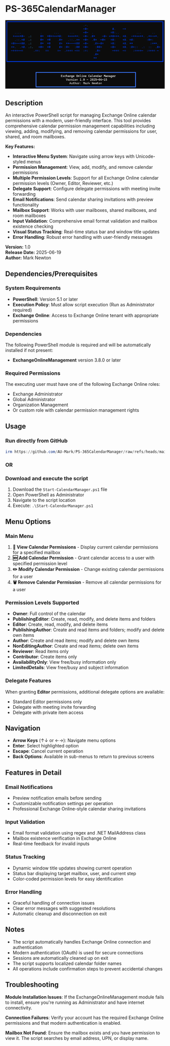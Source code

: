 # PS-365CalendarManager

<p align="center">
    <img src="https://raw.githubusercontent.com/AU-Mark/PS-365CalendarManager/refs/heads/main/Source%20Files/Calendar%20Manager.png" />
</p>

## Description

An interactive PowerShell script for managing Exchange Online calendar permissions with a modern, user-friendly interface. This tool provides comprehensive calendar permission management capabilities including viewing, adding, modifying, and removing calendar permissions for user, shared, and room mailboxes.

**Key Features:**
- **Interactive Menu System**: Navigate using arrow keys with Unicode-styled menus
- **Permission Management**: View, add, modify, and remove calendar permissions
- **Multiple Permission Levels**: Support for all Exchange Online calendar permission levels (Owner, Editor, Reviewer, etc.)
- **Delegate Support**: Configure delegate permissions with meeting invite forwarding
- **Email Notifications**: Send calendar sharing invitations with preview functionality
- **Mailbox Support**: Works with user mailboxes, shared mailboxes, and room mailboxes
- **Input Validation**: Comprehensive email format validation and mailbox existence checking
- **Visual Status Tracking**: Real-time status bar and window title updates
- **Error Handling**: Robust error handling with user-friendly messages

**Version:** 1.0  
**Release Date:** 2025-06-19  
**Author:** Mark Newton

## Dependencies/Prerequisites

### System Requirements
- **PowerShell**: Version 5.1 or later
- **Execution Policy**: Must allow script execution (Run as Administrator required)
- **Exchange Online**: Access to Exchange Online tenant with appropriate permissions

### Dependencies
The following PowerShell module is required and will be automatically installed if not present:
- **ExchangeOnlineManagement** version 3.8.0 or later

### Required Permissions
The executing user must have one of the following Exchange Online roles:
- Exchange Administrator
- Global Administrator
- Organization Management
- Or custom role with calendar permission management rights

## Usage

### Run directly from GitHub
```powershell
irm https://github.com/AU-Mark/PS-365CalendarManager/raw/refs/heads/main/Start-CalendarManager.ps1 | iex
```

### OR

### Download and execute the script
1. Download the `Start-CalendarManager.ps1` file
2. Open PowerShell as Administrator
3. Navigate to the script location
4. Execute: `.\Start-CalendarManager.ps1`

## Menu Options

### Main Menu
1. **📅 View Calendar Permissions** - Display current calendar permissions for a specified mailbox
2. **🆕 Add Calendar Permission** - Grant calendar access to a user with specified permission level
3. **✏️ Modify Calendar Permission** - Change existing calendar permissions for a user
4. **🗑️ Remove Calendar Permission** - Remove all calendar permissions for a user

### Permission Levels Supported
- **Owner**: Full control of the calendar
- **PublishingEditor**: Create, read, modify, and delete items and folders
- **Editor**: Create, read, modify, and delete items
- **PublishingAuthor**: Create and read items and folders; modify and delete own items
- **Author**: Create and read items; modify and delete own items
- **NonEditingAuthor**: Create and read items; delete own items
- **Reviewer**: Read items only
- **Contributor**: Create items only
- **AvailabilityOnly**: View free/busy information only
- **LimitedDetails**: View free/busy and subject information

### Delegate Features
When granting **Editor** permissions, additional delegate options are available:
- Standard Editor permissions only
- Delegate with meeting invite forwarding
- Delegate with private item access

## Navigation

- **Arrow Keys** (↑↓ or ←→): Navigate menu options
- **Enter**: Select highlighted option
- **Escape**: Cancel current operation
- **Back Options**: Available in sub-menus to return to previous screens

## Features in Detail

### Email Notifications
- Preview notification emails before sending
- Customizable notification settings per operation
- Professional Exchange Online-style calendar sharing invitations

### Input Validation
- Email format validation using regex and .NET MailAddress class
- Mailbox existence verification in Exchange Online
- Real-time feedback for invalid inputs

### Status Tracking
- Dynamic window title updates showing current operation
- Status bar displaying target mailbox, user, and current step
- Color-coded permission levels for easy identification

### Error Handling
- Graceful handling of connection issues
- Clear error messages with suggested resolutions
- Automatic cleanup and disconnection on exit

## Notes

- The script automatically handles Exchange Online connection and authentication
- Modern authentication (OAuth) is used for secure connections
- Sessions are automatically cleaned up on exit
- The script supports localized calendar folder names
- All operations include confirmation steps to prevent accidental changes

## Troubleshooting

**Module Installation Issues**: If the ExchangeOnlineManagement module fails to install, ensure you're running as Administrator and have internet connectivity.

**Connection Failures**: Verify your account has the required Exchange Online permissions and that modern authentication is enabled.

**Mailbox Not Found**: Ensure the mailbox exists and you have permission to view it. The script searches by email address, UPN, or display name.

